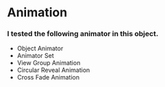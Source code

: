 # Animation
### I tested the following animator in this object.
<ul>
  <li>Object Animator</li>
  <li>Animator Set</li>
  <li>View Group Animation</li>
  <li>Circular Reveal Animation</li>
  <li>Cross Fade Animation</li>
</ul>

